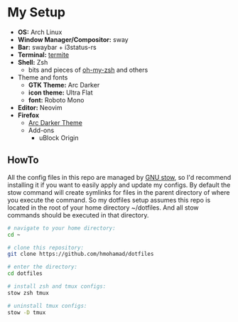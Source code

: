 # My Setup

- **OS:** Arch Linux
- **Window Manager/Compositor:** sway
- **Bar:** swaybar + i3status-rs
- **Terminal:** [termite](https://github.com/thestinger/termite)
- **Shell:** Zsh
    - bits and pieces of [oh-my-zsh](https://github.com/robbyrussell/oh-my-zsh) and others
- Theme and fonts
    - **GTK Theme:** Arc Darker
    - **icon theme:** Ultra Flat
    - **font:** Roboto Mono
- **Editor:** Neovim
- **Firefox**
    - [Arc Darker Theme](https://github.com/horst3180/arc-firefox-theme)
    - Add-ons
        - uBlock Origin

## HowTo
All the config files in this repo are managed by [GNU stow](https://www.gnu.org/software/stow/), so I'd recommend installing it if you want to easily apply and update my configs. By default the stow command will create symlinks for files in the parent directory of where you execute the command. So my dotfiles setup assumes this repo is located in the root of your home directory ~/dotfiles. And all stow commands should be executed in that directory.

```bash
# navigate to your home directory:
cd ~

# clone this repository:
git clone https://github.com/hmohamad/dotfiles

# enter the directory:
cd dotfiles

# install zsh and tmux configs:
stow zsh tmux

# uninstall tmux configs:
stow -D tmux
```

